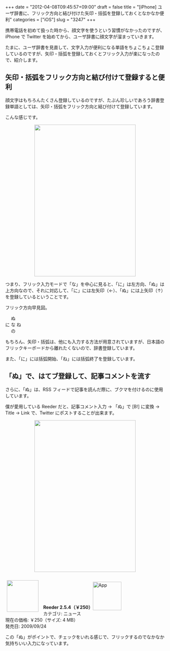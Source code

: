 +++
date = "2012-04-08T09:45:57+09:00"
draft = false
title = "[iPhone] ユーザ辞書に、フリック方向と結び付けた矢印・括弧を登録しておくとなかなか便利"
categories = ["iOS"]
slug = "3247"
+++

携帯電話を初めて扱った時から、顔文字を使うという習慣がなかったのですが、iPhone で Twitter を始めてから、ユーザ辞書に顔文字が溜まっていきます。

たまに、ユーザ辞書を見直して、文字入力が便利になる単語をちょこちょこ登録しているのですが、矢印・括弧を登録しておくとフリック入力が楽になったので、紹介します。

<h2>矢印・括弧をフリック方向と結び付けて登録すると便利</h2>

顔文字はもちろんたくさん登録しているのですが、たぶん珍しいであろう辞書登録単語としては、矢印・括弧をフリック方向と結び付けて登録しています。

こんな感じです。

<img style="display:block; margin-left:auto; margin-right:auto;" src="/images/2012/04/3247_1.png" border="0" width="320" height="480" />

つまり、フリック入力モードで「な」を中心に見ると、「に」は左方向、「ぬ」は上方向なので、それに対応して、「に」には左矢印（←）、「ぬ」には上矢印（↑）を登録しているということです。

フリック方向早見図。

　 ぬ<br />
に な ね<br />
　 の<br />

もちろん、矢印・括弧は、他にも入力する方法が用意されていますが、日本語のフリックキーボードから離れたくないので、辞書登録しています。

また、「に」には括弧開始、「ね」には括弧終了を登録しています。

<h2>「ぬ」で、はてブ登録して、記事コメントを流す</h2>

さらに、「ぬ」は、RSS フィードで記事を読んだ際に、ブクマを付けるのに使用しています。

僕が愛用している Reeder だと、記事コメント入力 → 「ぬ」で [B!] に変換 → Title → Link で、Twitter にポストすることが出来ます。

<img style="display:block; margin-left:auto; margin-right:auto;" src="/images/2012/04/3247_2.png" border="0" width="320" height="480" />

<br />

<a href="https://itunes.apple.com/jp/app/id325502379?mt=8&uo=4&at=11l3RT" target="_blank" rel="nofollow"><img width="100" class="alignleft" align="left" src="http://a1.mzstatic.com/us/r1000/071/Purple/ce/0f/10/mzl.ljyldzsg.100x100-75.png" style="margin: -5px 15px 1px 5px;"></a><strong> Reeder 2.5.4（￥250）</strong><a href="https://itunes.apple.com/jp/app/id325502379?mt=8&uo=4&at=11l3RT" target="_blank" rel="nofollow"><img src="/images/2012/12/viewinitunes_jp.png" style="vertical-align:bottom;" width="90" alt="App"></a><br> カテゴリ: ニュース<br> 現在の価格: ￥250（サイズ: 4 MB）<br> 発売日: 2009/09/24<br style="clear: both;">

この「ぬ」がポイントで、チェックをいれる感じで、フリックするのでなかなか気持ちいい入力になっています。
